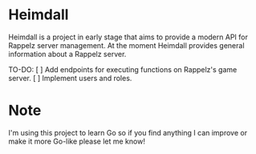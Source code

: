 # Heimdall

Heimdall is a project in early stage that aims to provide a modern API for Rappelz server management. At the moment Heimdall provides general information about a Rappelz server.

TO-DO:
[ ] Add endpoints for executing functions on Rappelz's game server.
[ ] Implement users and roles.

# Note

I'm using this project to learn Go so if you find anything I can improve or make it more Go-like please let me know!